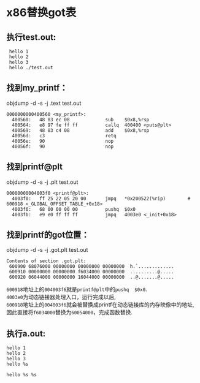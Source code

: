 # x86替换got表

## 执行test.out:
```
 hello 1
 hello 2
 hello 3
 hello ./test.out
```

## 找到my_printf：
objdump -d -s -j .text test.out
```
0000000000400560 <my_printf>:
  400560:   48 83 ec 08             sub    $0x8,%rsp
  400564:   e8 97 fe ff ff          callq  400400 <puts@plt>
  400569:   48 83 c4 08             add    $0x8,%rsp
  40056d:   c3                      retq   
  40056e:   90                      nop
  40056f:   90                      nop
```

## 找到printf@plt
objdump -d -s -j .plt test.out
```
00000000004003f0 <printf@plt>:
  4003f0:   ff 25 22 05 20 00       jmpq   *0x200522(%rip)        # 600918 <_GLOBAL_OFFSET_TABLE_+0x18>
  4003f6:   68 00 00 00 00          pushq  $0x0
  4003fb:   e9 e0 ff ff ff          jmpq   4003e0 <_init+0x18>
```

## 找到printf的got位置：
objdump -d -s -j .got.plt test.out
```
Contents of section .got.plt:
 600900 68076000 00000000 00000000 00000000  h.`.............
 600910 00000000 00000000 f6034000 00000000  ..........@.....
 600920 06044000 00000000 16044000 00000000  ..@.......@.....
```

`600918`地址上的`004003f6`就是`printf@plt`中的`pushq  $0x0`.<br>
`4003e0`为动态链接器处理入口，运行完成以后,<br>
`600918`地址上的`004003f6`就会被替换成printf在动态链接库的内存映像中的地址,<br>
因此直接将`f6034000`替换为`60054000`，完成函数替换.<br>

## 执行a.out:
```
hello 1
hello 2
hello 3
hello %s

hello %s %s

```

